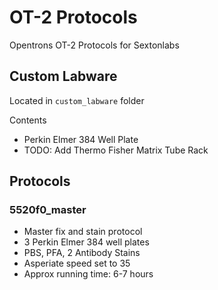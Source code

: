 # OT-2 Protocols

Opentrons OT-2 Protocols for Sextonlabs

## Custom Labware

Located in `custom_labware` folder

Contents

- Perkin Elmer 384 Well Plate
- TODO: Add Thermo Fisher Matrix Tube Rack

## Protocols

### 5520f0_master

- Master fix and stain protocol
- 3 Perkin Elmer 384 well plates
- PBS, PFA, 2 Antibody Stains
- Asperiate speed set to 35
- Approx running time: 6-7 hours
